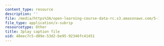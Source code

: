 ```yaml
---
content_type: resource
description: ''
file: /media/https%3A/open-learning-course-data-rc.s3.amazonaws.com/5-112-principles-of-chemical-science-fall-2005/48eec7c5d89e53d2be9592346fc41451_4xRS6bdFsVM.vtt
file_type: application/x-subrip
resourcetype: Other
title: 3play caption file
uid: 48eec7c5-d89e-53d2-be95-92346fc41451
---
```


